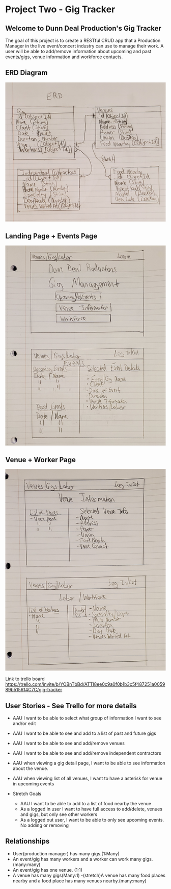 # Project Two - Gig Tracker

## Welcome to Dunn Deal Production's Gig Tracker

The goal of this project is to create a RESTful CRUD app that a Production Manager in the live event/concert industry can use to manage their work.  A user will be able to add/remove information about upcoming and past events/gigs, venue information and workforce contacts.

## ERD Diagram

![](public/images/updatedERD.jpg)

## Landing Page + Events Page
![](public/images/20221104_015258.jpg)

## Venue + Worker Page
![](public/images/20221104_015308.jpg)

Link to trello board
https://trello.com/invite/b/YOBnTbBd/ATTI8ee0c9a0f0b1b3c5f487251a005989b515614C7C/gig-tracker


## User Stories - See Trello for more details
- AAU I want to be able to select what group of information I want to see and/or edit
- AAU I want to be able to see and add to a list of past and future gigs
- AAU I want to be able to see and add/remove venues
- AAU I want to be able to see and add/remove independent contractors
- AAU when viewing a gig detail page, I want to be able to see information about the venue.
- AAU when viewing list of all venues, I want to have a asterisk for venue in upcoming events

- Stretch Goals
    - AAU I want to be able to add to a list of food nearby the venue
    - As a logged in user I want to have full access to add/delete, venues and gigs, but only see other workers
    - As a logged out user, I want to be able to only see upcoming events. No adding or removing

## Relationships 
   - User(production manager) has many gigs.(1:Many)
   - An event/gig has many workers and a worker can work many gigs.(many:many)
   - An event/gig has one venue. (1:1)
   - A venue has many gigs(Many:1)
   -(stretch)A venue has many food places nearby and a food place has many venues nearby.(many:many)